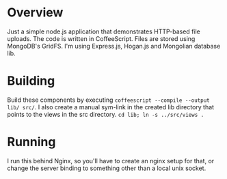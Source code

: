 # Overview

Just a simple node.js application that demonstrates HTTP-based file uploads. The code is written in CoffeeScript. Files are stored using MongoDB's GridFS. I'm using Express.js, Hogan.js and Mongolian database lib.

# Building

Build these components by executing `coffeescript --compile --output lib/ src/`. I also create a manual sym-link in the created lib directory that points to the views in the src directory. `cd lib; ln -s ../src/views .`

# Running

I run this behind Nginx, so you'll have to create an nginx setup for that, or change the server binding to something other than a local unix socket.